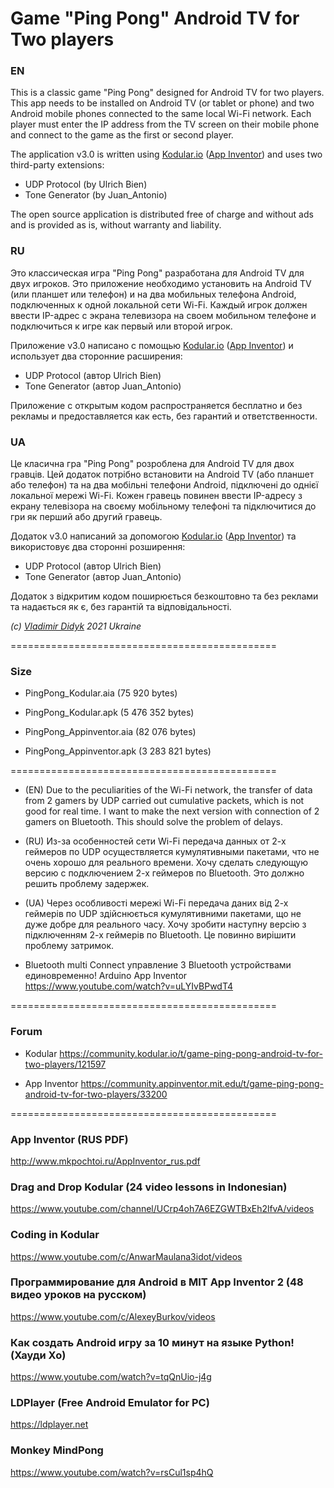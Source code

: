 # Game "Ping Pong" Android TV for Two players

### EN
This is a classic game "Ping Pong" designed for Android TV for two players. This app needs to be installed on Android TV (or tablet or phone) and two Android mobile phones connected to the same local Wi-Fi network. Each player must enter the IP address from the TV screen on their mobile phone and connect to the game as the first or second player.

The application v3.0 is written using [Kodular.io](https://kodular.io) ([App Inventor](https://appinventor.mit.edu)) and uses two third-party extensions:

 - UDP Protocol (by Ulrich Bien)
 - Tone Generator (by Juan_Antonio)

The open source application is distributed free of charge and without ads and is provided as is, without warranty and liability.

### RU
Это классическая игра "Ping Pong" разработана для Android TV для двух игроков. Это приложение необходимо установить на Android TV (или планшет или телефон) и на два мобильных телефона Android, подключенных к одной локальной сети Wi-Fi. Каждый игрок должен ввести IP-адрес с экрана телевизора на своем мобильном телефоне и подключиться к игре как первый или второй игрок.

Приложение v3.0 написано с помощью [Kodular.io](https://kodular.io) ([App Inventor](https://appinventor.mit.edu)) и использует два сторонние расширения:

 - UDP Protocol (автор Ulrich Bien)
 - Tone Generator (автор Juan_Antonio)

Приложение с открытым кодом распространяется бесплатно и без рекламы и предоставляется как есть, без гарантий и ответственности.

### UA
Це класична гра "Ping Pong" розроблена для Android TV для двох гравців. Цей додаток потрібно встановити на Android TV (або планшет або телефон) та на два мобільні телефони Android, підключені до однієї локальної мережі Wi-Fi. Кожен гравець повинен ввести IP-адресу з екрану телевізора на своєму мобільному телефоні та підключитися до гри як перший або другий гравець.

Додаток v3.0 написаний за допомогою [Kodular.io](https://kodular.io) ([App Inventor](https://appinventor.mit.edu)) та використовує два сторонні розширення:

 - UDP Protocol (автор Ulrich Bien)
 - Tone Generator (автор Juan_Antonio)
 
Додаток з відкритим кодом поширюється безкоштовно та без реклами та надається як є, без гарантій та відповідальності.

*(с) [Vladimir Didyk](https://www.facebook.com/avedidyk) 2021 Ukraine*

==============================================

### Size

 - PingPong_Kodular.aia         (75 920 bytes)
 - PingPong_Kodular.apk      (5 476 352 bytes)

 - PingPong_Appinventor.aia     (82 076 bytes)
 - PingPong_Appinventor.apk  (3 283 821 bytes)

==============================================

- (EN) Due to the peculiarities of the Wi-Fi network, the transfer of data from 2 gamers by UDP carried out cumulative packets, which is not good for real time. I want to make the next version with connection of 2 gamers on Bluetooth. This should solve the problem of delays.

- (RU) Из-за особенностей сети Wi-Fi передача данных от 2-х геймеров по UDP осуществляется кумулятивными пакетами, что не очень хорошо для реального времени. Хочу сделать следующую версию с подключением 2-х геймеров по Bluetooth. Это должно решить проблему задержек.

- (UA) Через особливості мережі Wi-Fi передача даних від 2-х геймерів по UDP здійснюється кумулятивними пакетами, що не дуже добре для реального часу. Хочу зробити наступну версію з підключенням 2-х геймерів по Bluetooth. Це повинно вирішити проблему затримок.

- Bluetooth multi Connect управление 3 Bluetooth устройствами единовременно! Arduino App Inventor
https://www.youtube.com/watch?v=uLYIvBPwdT4

==============================================

### Forum

- Kodular
https://community.kodular.io/t/game-ping-pong-android-tv-for-two-players/121597

- App Inventor
https://community.appinventor.mit.edu/t/game-ping-pong-android-tv-for-two-players/33200

==============================================

### App Inventor (RUS PDF)
http://www.mkpochtoi.ru/AppInventor_rus.pdf

### Drag and Drop Kodular (24 video lessons in Indonesian)
https://www.youtube.com/channel/UCrp4oh7A6EZGWTBxEh2lfvA/videos

### Coding in Kodular
https://www.youtube.com/c/AnwarMaulana3idot/videos

### Программирование для Android в MIT App Inventor 2 (48 видео уроков на русском)
https://www.youtube.com/c/AlexeyBurkov/videos

### Как создать Android игру за 10 минут на языке Python! (Хауди Хо)
https://www.youtube.com/watch?v=tqQnUio-j4g

### LDPlayer (Free Android Emulator for PC)
https://ldplayer.net

### Monkey MindPong
https://www.youtube.com/watch?v=rsCul1sp4hQ
